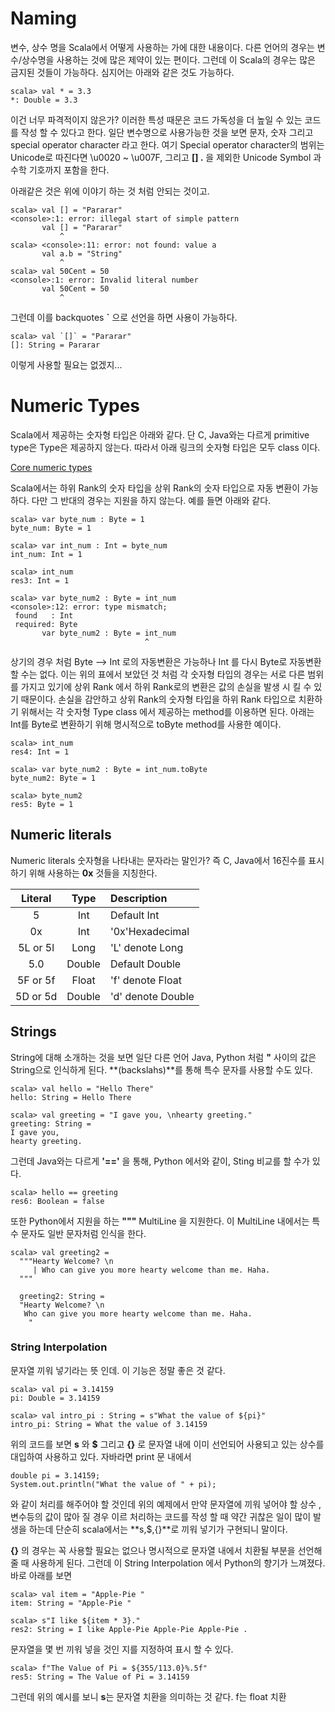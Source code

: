 # Naming
변수, 상수 명을 Scala에서 어떻게 사용하는 가에 대한 내용이다.
다른 언어의 경우는 변수/상수명을 사용하는 것에 많은 제약이 있는 편이다. 그런데
이 Scala의 경우는 많은 금지된 것들이 가능하다. 심지어는 아래와 같은 것도 가능하다.

~~~~~~~~~
scala> val * = 3.3
*: Double = 3.3
~~~~~~~~~

이건 너무 파격적이지 않은가? 이러한 특성 때문은 코드 가독성을 더 높일 수 있는 코드를
작성 할 수 있다고 한다.
일단 변수명으로 사용가능한 것을 보면 문자, 숫자 그리고 special operator character 라고 한다.
여기 Special operator character의 범위는 Unicode로 따진다면 \u0020 ~ \u007F,
그리고  **[] .** 을 제외한 Unicode Symbol 과 수학 기호까지 포함을 한다.

아래같은 것은 위에 이야기 하는 것 처럼 안되는 것이고.

~~~~~~~~~~
scala> val [] = "Pararar"
<console>:1: error: illegal start of simple pattern
       val [] = "Pararar"
           ^
scala> <console>:11: error: not found: value a
       val a.b = "String"
           ^
scala> val 50Cent = 50
<console>:1: error: Invalid literal number
       val 50Cent = 50
           ^
~~~~~~~~~~

그런데 이를 backquotes **`** 으로 선언을 하면 사용이 가능하다.
~~~~~~
scala> val `[]` = "Pararar"
[]: String = Pararar
~~~~~~
이렇게 사용할 필요는 없겠지...

# Numeric Types
Scala에서 제공하는 숫자형 타입은 아래와 같다. 단 C, Java와는 다르게 primitive type은
Type은 제공하지 않는다. 따라서 아래 링크의 숫자형 타입은 모두 class 이다.

[Core numeric types](https://www.google.co.kr/imgres?imgurl=http%3A%2F%2Fwww.topjavatutorial.com%2Fwp-content%2Fuploads%2F2016%2F07%2Fscala-numeric-types.png&imgrefurl=http%3A%2F%2Fwww.topjavatutorial.com%2Fscala%2Fscala-type-hierarchy%2F&docid=46wagrIpHZBXlM&tbnid=Swf7-aQ3IBM12M%3A&vet=10ahUKEwjc8rjquYPaAhUBvLwKHb1vAK0QMwg9KAEwAQ..i&w=514&h=301&safe=active&bih=930&biw=958&q=Core%20numeric%20types%20in%20scala&ved=0ahUKEwjc8rjquYPaAhUBvLwKHb1vAK0QMwg9KAEwAQ&iact=mrc&uact=8)

Scala에서는 하위 Rank의 숫자 타입을 상위 Rank의 숫자 타입으로 자동 변환이 가능하다.
다만 그 반대의 경우는 지원을 하지 않는다. 예를 들면 아래와 같다.

~~~~~~~~~
scala> var byte_num : Byte = 1
byte_num: Byte = 1

scala> var int_num : Int = byte_num
int_num: Int = 1

scala> int_num
res3: Int = 1

scala> var byte_num2 : Byte = int_num
<console>:12: error: type mismatch;
 found   : Int
 required: Byte
       var byte_num2 : Byte = int_num
                              ^
~~~~~~~~~
상기의 경우 처럼 Byte --> Int 로의 자동변환은 가능하나 Int 를 다시 Byte로 자동변환 할 수는 없다.
이는 위의 표에서 보았던 것 처럼 각 숫자형 타입의 경우는 서로 다른 범위를 가지고 있기에 상위 Rank
에서 하위 Rank로의 변환은 값의 손실을 발생 시 킬 수 있기 때문이다.
손실을 감안하고 상위 Rank의 숫자형 타입을 하위 Rank 타입으로 치환하기 위해서는 각 숫자형 Type class
에서 제공하는 method를 이용하면 된다. 아래는 Int를 Byte로 변환하기 위해 명시적으로 toByte method를
사용한 예이다.
~~~~~~~~~~~~
scala> int_num
res4: Int = 1

scala> var byte_num2 : Byte = int_num.toByte
byte_num2: Byte = 1

scala> byte_num2
res5: Byte = 1
~~~~~~~~~~~~

## Numeric literals
Numeric literals 숫자형을 나타내는 문자라는 말인가? 즉 C, Java에서 16진수를 표시하기
위해 사용하는 **0x** 것들을 지칭한다.

Literal | Type | Description
:--------:|:------:|:------------
5|Int| Default Int
0x|Int|'0x'Hexadecimal
5L or 5l|Long|'L' denote Long
5.0|Double|Default Double
5F or 5f|Float|'f' denote Float
5D or 5d|Double|'d' denote Double

## Strings
String에 대해 소개하는 것을 보면 일단 다른 언어 Java, Python 처럼 **"** 사이의
값은 String으로 인식하게 된다. **\(backslahs)**를 통해 특수 문자를 사용할 수도 있다.
~~~~~~~~~
scala> val hello = "Hello There"
hello: String = Hello There

scala> val greeting = "I gave you, \nhearty greeting."
greeting: String =
I gave you,
hearty greeting.
~~~~~~~~~

그런데 Java와는 다르게 **'=='** 을 통해, Python 에서와 같이, Sting 비교를 할 수가 있다.
~~~~~~~~
scala> hello == greeting
res6: Boolean = false
~~~~~~~~

또한 Python에서 지원을 하는 **"""** MultiLine 을 지원한다. 이 MultiLine 내에서는
특수 문자도 일반 문자처럼 인식을 한다.
~~~~~~
scala> val greeting2 =
  """Hearty Welcome? \n
     | Who can give you more hearty welcome than me. Haha.
  """

  greeting2: String =
  "Hearty Welcome? \n
   Who can give you more hearty welcome than me. Haha.
    "
~~~~~~

### String Interpolation
문자열 끼워 넣기라는 뜻 인데. 이 기능은 정말 좋은 것 같다.
~~~~~~~
scala> val pi = 3.14159
pi: Double = 3.14159

scala> val intro_pi : String = s"What the value of ${pi}"
intro_pi: String = What the value of 3.14159
~~~~~~~

위의 코드를 보면 **s** 와 **$** 그리고 **{}** 로 문자열 내에 이미 선언되어
사용되고 있는 상수를 대입하여 사용하고 있다.
자바라면 print 문 내에서
~~~~~~~
double pi = 3.14159;
System.out.println("What the value of " + pi);
~~~~~~~
와 같이 처리를 해주어야 할 것인데 위의 예제에서 만약 문자열에 끼워 넣어야 할 상수
, 변수등의 값이 많아 질 경우 이르 처리하는 코드를 작성 할 때 약간 귀찮은 일이
많이 발생을 하는데 단순히 scala에서는 **s,$,{}**로 끼워 넣기가 구현되니 말이다.

**{}** 의 경우는 꼭 사용할 필요는 없으나 명시적으로 문자열 내에서 치환될 부분을
선언해 줄 때 사용하게 된다.
그런데 이 String Interpolation 에서 Python의 향기가 느껴졌다. 바로 아래를 보면
~~~~~~~
scala> val item = "Apple-Pie "
item: String = "Apple-Pie "

scala> s"I like ${item * 3}."
res2: String = I like Apple-Pie Apple-Pie Apple-Pie .
~~~~~~~

문자열을 몇 번 끼워 넣을 것인 지를 지정하여 표시 할 수 있다.

~~~~~~~
scala> f"The Value of Pi = ${355/113.0}%.5f"
res5: String = The Value of Pi = 3.14159
~~~~~~~

그런데 위의 예시를 보니 **s**는 문자열 치환을 의미하는 것 같다. f는 float 치환
